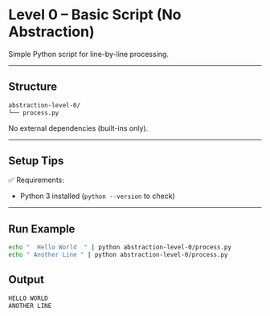 # Level 0 – Basic Script (No Abstraction)

Simple Python script for line-by-line processing.

---

## Structure

```bash
abstraction-level-0/
└── process.py
```

No external dependencies (built-ins only).

---

## Setup Tips

✅ Requirements:

- Python 3 installed (`python --version` to check)

---

## Run Example

```bash
echo "  Hello World  " | python abstraction-level-0/process.py
echo " Another Line " | python abstraction-level-0/process.py
```

## Output

```bash
HELLO WORLD
ANOTHER LINE
```
